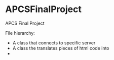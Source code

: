 APCSFinalProject
================

APCS Final Project

File hierarchy:
* A class that connects to specific server
* A class the translates pieces of html code into 
*
